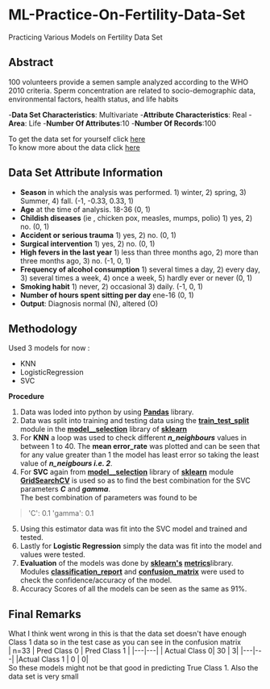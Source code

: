 # ML-Practice-On-Fertility-Data-Set
Practicing Various Models on Fertility Data Set

## Abstract ##

100 volunteers provide a semen sample analyzed according to the WHO 2010 criteria. Sperm concentration are related to socio-demographic data, environmental factors, health status, and life habits

-**Data Set Characteristics**: Multivariate
-**Attribute Characteristics**: Real
-**Area**: Life
-**Number Of Attributes**:10
-**Number Of Records**:100

To get the data set for yourself click [here](https://archive.ics.uci.edu/ml/machine-learning-databases/00244/)<br/>To know more about the data click [here](https://archive.ics.uci.edu/ml/datasets/Fertility)

## Data Set Attribute Information ##

- **Season** in which the analysis was performed. 1) winter, 2) spring, 3) Summer, 4) fall. (-1, -0.33, 0.33, 1)
- **Age** at the time of analysis. 18-36 (0, 1)
- **Childish diseases** (ie , chicken pox, measles, mumps, polio) 1) yes, 2) no. (0, 1)
- **Accident or serious trauma** 1) yes, 2) no. (0, 1)
- **Surgical intervention** 1) yes, 2) no. (0, 1)
- **High fevers in the last year** 1) less than three months ago, 2) more than three months ago, 3) no. (-1, 0, 1)
- **Frequency of alcohol consumption** 1) several times a day, 2) every day, 3) several times a week, 4) once a week, 5) hardly ever       or never (0, 1)
- **Smoking habit** 1) never, 2) occasional 3) daily. (-1, 0, 1)
- **Number of hours spent sitting per day** ene-16 (0, 1)
- **Output**: Diagnosis normal (N), altered (O)

## Methodology ##

Used 3 models for now :
- KNN
- LogisticRegression
- SVC

**Procedure**

1. Data was loded into python by using [**Pandas**](https://pandas.pydata.org) library.
2. Data was split into training and testing data using the [**train_test_split**](http://scikit-learn.org/stable/modules/generated/sklearn.model_selection.train_test_split.html) module in the [**model__selection**](http://scikit-learn.org/stable/modules/classes.html#module-sklearn.model_selection) library of [**sklearn**](http://scikit-learn.org)
3. For **KNN** a loop was used to check different ***n_neighbours*** values in between 1 to 40. The **mean error_rate** was plotted and can be seen that for any value greater than 1 the model has least error so taking the least value  of ***n_neigbours i.e. 2***.
4. For **SVC** again from [**model__selection**](http://scikit-learn.org/stable/modules/classes.html#module-sklearn.model_selection) library of [**sklearn**](http://scikit-learn.org) module [**GridSearchCV**](http://scikit-learn.org/stable/modules/generated/sklearn.model_selection.GridSearchCV.html) is used so as to find the best combination for the SVC parameters ***C*** and ***gamma***.
<br>The best combination of parameters was found to be
>'C': 0.1 'gamma': 0.1<br>
5. Using this estimator data was fit into the SVC model and trained and tested.
6. Lastly for **Logistic Regression** simply the data was fit into the model and values were tested.
7. **Evaluation**  of the models was done by [**sklearn's**](http://scikit-learn.org) [**metrics**](http://scikit-learn.org/stable/modules/classes.html)library. Modules [**classification_report**](http://scikit-learn.org/stable/modules/generated/sklearn.metrics.classification_report.html) and [**confusion_matrix**](http://scikit-learn.org/stable/modules/generated/sklearn.metrics.confusion_matrix.html) were used to check the confidence/accuracy of the model.
9. Accuracy Scores of all the models can be seen as the same as 91%.

## Final Remarks ##
What I think went wrong in this is that the data set doesn't have enough Class 1 data so in the test case as you can see in the confusion matrix <br>
| n=33 | Pred Class 0 | Pred Class 1 |
|---|---|
| Actual Class 0| 30 | 3|
|---|---|
|Actual Class 1 | 0 | 0|
<br>
So these models might not be that good in predicting True Class 1. Also the data set is very small
  
  
